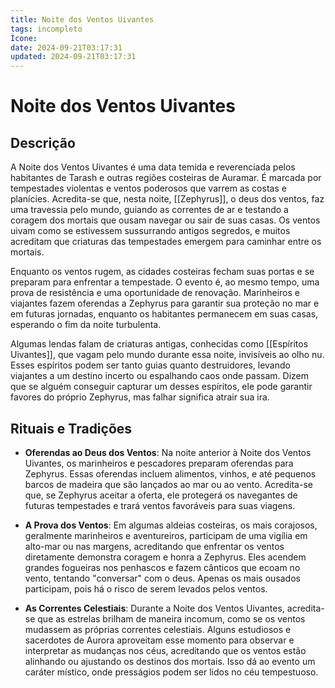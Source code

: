 ```yaml
---
title: Noite dos Ventos Uivantes
tags: incompleto
Ícone: 
date: 2024-09-21T03:17:31
updated: 2024-09-21T03:17:31
---
```


# Noite dos Ventos Uivantes

## Descrição
A Noite dos Ventos Uivantes é uma data temida e reverenciada pelos habitantes de Tarash e outras regiões costeiras de Auramar. É marcada por tempestades violentas e ventos poderosos que varrem as costas e planícies. Acredita-se que, nesta noite, [[Zephyrus]], o deus dos ventos, faz uma travessia pelo mundo, guiando as correntes de ar e testando a coragem dos mortais que ousam navegar ou sair de suas casas. Os ventos uivam como se estivessem sussurrando antigos segredos, e muitos acreditam que criaturas das tempestades emergem para caminhar entre os mortais.

Enquanto os ventos rugem, as cidades costeiras fecham suas portas e se preparam para enfrentar a tempestade. O evento é, ao mesmo tempo, uma prova de resistência e uma oportunidade de renovação. Marinheiros e viajantes fazem oferendas a Zephyrus para garantir sua proteção no mar e em futuras jornadas, enquanto os habitantes permanecem em suas casas, esperando o fim da noite turbulenta.

Algumas lendas falam de criaturas antigas, conhecidas como [[Espíritos Uivantes]], que vagam pelo mundo durante essa noite, invisíveis ao olho nu. Esses espíritos podem ser tanto guias quanto destruidores, levando viajantes a um destino incerto ou espalhando caos onde passam. Dizem que se alguém conseguir capturar um desses espíritos, ele pode garantir favores do próprio Zephyrus, mas falhar significa atrair sua ira.

## Rituais e Tradições
- **Oferendas ao Deus dos Ventos**: Na noite anterior à Noite dos Ventos Uivantes, os marinheiros e pescadores preparam oferendas para Zephyrus. Essas oferendas incluem alimentos, vinhos, e até pequenos barcos de madeira que são lançados ao mar ou ao vento. Acredita-se que, se Zephyrus aceitar a oferta, ele protegerá os navegantes de futuras tempestades e trará ventos favoráveis para suas viagens.

- **A Prova dos Ventos**: Em algumas aldeias costeiras, os mais corajosos, geralmente marinheiros e aventureiros, participam de uma vigília em alto-mar ou nas margens, acreditando que enfrentar os ventos diretamente demonstra coragem e honra a Zephyrus. Eles acendem grandes fogueiras nos penhascos e fazem cânticos que ecoam no vento, tentando "conversar" com o deus. Apenas os mais ousados participam, pois há o risco de serem levados pelos ventos.

- **As Correntes Celestiais**: Durante a Noite dos Ventos Uivantes, acredita-se que as estrelas brilham de maneira incomum, como se os ventos mudassem as próprias correntes celestiais. Alguns estudiosos e sacerdotes de Aurora aproveitam esse momento para observar e interpretar as mudanças nos céus, acreditando que os ventos estão alinhando ou ajustando os destinos dos mortais. Isso dá ao evento um caráter místico, onde presságios podem ser lidos no céu tempestuoso.